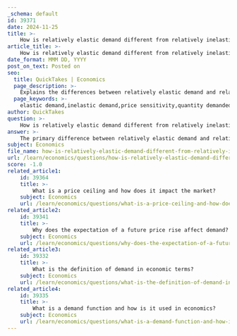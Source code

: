 ```yaml
---
_schema: default
id: 39371
date: 2024-11-25
title: >-
    How is relatively elastic demand different from relatively inelastic demand?
article_title: >-
    How is relatively elastic demand different from relatively inelastic demand?
date_format: MMM DD, YYYY
post_on_text: Posted on
seo:
  title: QuickTakes | Economics
  page_description: >-
    Explains the differences between relatively elastic demand and relatively inelastic demand, focusing on price sensitivity and consumer response to price changes.
  page_keywords: >-
    elastic demand,inelastic demand,price sensitivity,quantity demanded,price changes,luxury items,goods substitutes,essentials,consumer behavior
author: QuickTakes
question: >-
    How is relatively elastic demand different from relatively inelastic demand?
answer: >-
    The primary difference between relatively elastic demand and relatively inelastic demand lies in how sensitive the quantity demanded of a good or service is to changes in its price.\n\n1. **Relatively Elastic Demand**: When demand is relatively elastic, a small change in the price of a good leads to a larger percentage change in the quantity demanded. For example, if the price of a product decreases by 10% and the quantity demanded increases by 20%, the demand is considered elastic. This situation typically occurs with luxury items or goods that have readily available substitutes. Consumers are more responsive to price changes, meaning that they will significantly alter their purchasing behavior based on price fluctuations.\n\n2. **Relatively Inelastic Demand**: In contrast, relatively inelastic demand indicates that a change in price results in a smaller percentage change in the quantity demanded. For instance, if the price of a product increases by 30% and the quantity demanded decreases by only 10%, the demand is classified as inelastic. This scenario is common for essential goods or necessities, such as basic food items or medical supplies, where consumers will continue to purchase them regardless of price increases, as they are deemed necessary for daily life.\n\nIn summary, the key distinction is the degree of responsiveness: elastic demand shows a greater sensitivity to price changes, while inelastic demand demonstrates a lesser sensitivity. Understanding these concepts is crucial for businesses and policymakers as they make pricing and economic decisions.
subject: Economics
file_name: how-is-relatively-elastic-demand-different-from-relatively-inelastic-demand.md
url: /learn/economics/questions/how-is-relatively-elastic-demand-different-from-relatively-inelastic-demand
score: -1.0
related_article1:
    id: 39364
    title: >-
        What is a price ceiling and how does it impact the market?
    subject: Economics
    url: /learn/economics/questions/what-is-a-price-ceiling-and-how-does-it-impact-the-market
related_article2:
    id: 39341
    title: >-
        Why does the expectation of a future price rise affect demand?
    subject: Economics
    url: /learn/economics/questions/why-does-the-expectation-of-a-future-price-rise-affect-demand
related_article3:
    id: 39332
    title: >-
        What is the definition of demand in economic terms?
    subject: Economics
    url: /learn/economics/questions/what-is-the-definition-of-demand-in-economic-terms
related_article4:
    id: 39335
    title: >-
        What is a demand function and how is it used in economics?
    subject: Economics
    url: /learn/economics/questions/what-is-a-demand-function-and-how-is-it-used-in-economics
---
```


&nbsp;